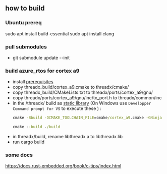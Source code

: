 ## how to build


### Ubuntu prereq
sudo apt install build-essential
sudo apt install clang


### pull submodules
- git submodule update --init


### build azure_rtos for cortex a9
- install [prerequisites](./threadx/README.md#Prerequisites)
- copy threadx_build/cortex_a9.cmake to threadx/cmake/
- copy threadx_build/CMakeLists.txt to  threadx/ports/cortex_a9/gnu/
- copy threadx/ports/cortex_a9/gnu/inc/tx_port.h to threadx/common/inc
- in the /threadx/ build as [static library](./threadx/README.md#Building-as-a-static-library) (On Windows use `Developper Command prompt for VS` to execute these ) :
    ```cmd
    cmake -Bbuild -DCMAKE_TOOLCHAIN_FILE=cmake/cortex_a9.cmake -GNinja .

    cmake --build ./build
    ```
- in threadx/build, rename libthreadx.a to libthreadx.lib
- run cargo build



### some docs
https://docs.rust-embedded.org/book/c-tips/index.html